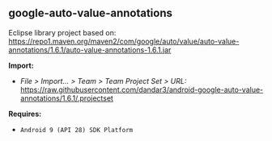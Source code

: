 ## google-auto-value-annotations

Eclipse library project based on:<br/>
https://repo1.maven.org/maven2/com/google/auto/value/auto-value-annotations/1.6.1/auto-value-annotations-1.6.1.jar

**Import:**
- _File > Import... > Team > Team Project Set > URL:_<br/>
  https://raw.githubusercontent.com/dandar3/android-google-auto-value-annotations/1.6.1/.projectset

**Requires:**
- `Android 9 (API 28) SDK Platform`